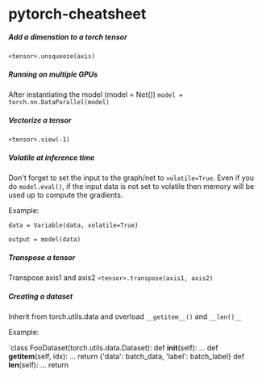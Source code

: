 # pytorch-cheatsheet


##### Add a dimenstion to a torch tensor
`<tensor>.unsqueeze(axis)`

##### Running on multiple GPUs
After instantiating the model (model = Net())
`model = torch.nn.DataParallel(model)`

##### Vectorize a tensor
`<tensor>.view(-1)`

##### Volatile at inference time
Don't forget to set the input to the graph/net to `volatile=True`. Even if you do `model.eval()`, if the input data is not set to volatile then memory will be used up to compute the gradients.

Example:

`data = Variable(data, volatile=True)`

`output = model(data)`

##### Transpose a tensor
Transpose axis1 and axis2
`<tensor>.transpose(axis1, axis2)`

##### Creating a dataset
Inherit from torch.utils.data and overload `__getitem__()` and `__len()__`

Example:

`class FooDataset(torch.utils.data.Dataset):
  def __init__(self):
    ...
  def __getitem__(self, idx):
    ...
    return {'data': batch_data, 'label': batch_label}
  def __len__(self):
    ...
    return <length of dataset>
    

#####

#####
